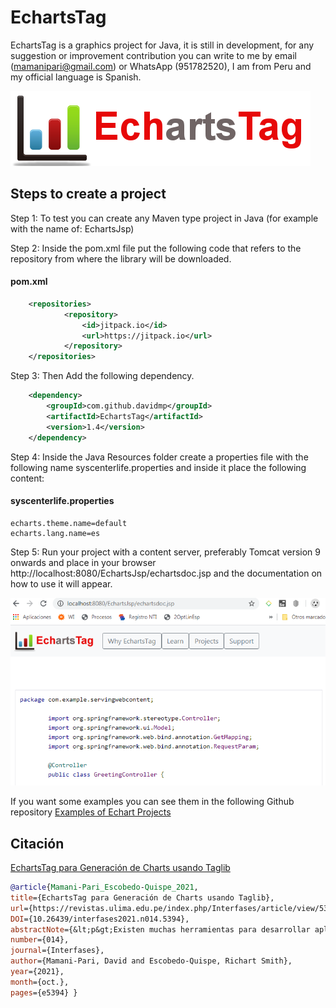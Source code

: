 # EchartsTag
EchartsTag is a graphics project for Java, it is still in development, for any suggestion or improvement contribution you can write to me by email (mamanipari@gmail.com) or WhatsApp (951782520), I am from Peru and my official language is Spanish.

![](LogoEchartsTag.png)

## Steps to create a project

Step 1: To test you can create any Maven type project in Java (for example with the name of: EchartsJsp)

Step 2: Inside the pom.xml file put the following code that refers to the repository from where the library will be downloaded.
#### pom.xml
```xml
    <repositories>
            <repository>
                <id>jitpack.io</id>
                <url>https://jitpack.io</url>
            </repository>
    </repositories>
```
Step 3: Then Add the following dependency.

```xml
	<dependency>
	    <groupId>com.github.davidmp</groupId>
	    <artifactId>EchartsTag</artifactId>
	    <version>1.4</version>
	</dependency>
```
Step 4: Inside the Java Resources folder create a properties file with the following name syscenterlife.properties and inside it place the following content:
#### syscenterlife.properties
```properties
echarts.theme.name=default
echarts.lang.name=es
```

Step 5: Run your project with a content server, preferably Tomcat version 9 onwards and place in your browser http://localhost:8080/EchartsJsp/echartsdoc.jsp and the documentation on how to use it will appear.

![](PaginaDocumentacion.png)


If you want some examples you can see them in the following Github repository [Examples of Echart Projects](https://github.com/davidmp/ExampleFrameworkEcharts)

## Citación

[EchartsTag para Generación de Charts usando Taglib](https://revistas.ulima.edu.pe/index.php/Interfases/article/view/5394)

```BibTeX
@article{Mamani-Pari_Escobedo-Quispe_2021, 
title={EchartsTag para Generación de Charts usando Taglib}, 
url={https://revistas.ulima.edu.pe/index.php/Interfases/article/view/5394}, 
DOI={10.26439/interfases2021.n014.5394}, 
abstractNote={&lt;p&gt;Existen muchas herramientas para desarrollar aplicaciones en Java, pero existen pocas alternativas para Framework o bibliotecas especializadas para mostrar gráficos (Charts) en entornos web. Aunque la mayoría son para entornos de escritorio, las librerías PrimeFaces y ChartistJSF son una alternativa para la web, pero están orientadas a proyectos basados en Java Server Faces. En este sentido, muchos proyectos prefieren utilizar principalmente una biblioteca de gráficos integrada con JavaScript, lo que implica una curva de aprendizaje adicional y requiere más tiempo en el desarrollo de aplicaciones. Por lo tanto, es necesario tener una biblioteca o marco de visualización de gráficos único para aplicaciones Java en el entorno web. Por lo tanto, en este artículo se propone construir una herramienta que ayude a desarrollar visualizaciones gráficas en proyectos web Java utilizando los conceptos de TagLibs y Webjars. La herramienta propuesta se llama EchartsTag, y fue construida siguiendo la metodología XP y validada el producto con SonarQube y un grupo de profesionales expertos en desarrollo de proyectos Java. EchartsTag está disponible en GitHub, por lo que puede ser utilizado por cualquier desarrollador de la comunidad de Java u organizaciones que trabajen con tecnología Java. Finalmente, los resultados de rendimiento de EchartsTag se demuestran al comparar con otras herramientas alternativas, logrando un tiempo promedio de 14.17 minutos en tiempo de desarrollo y ocupando el tercer lugar en tiempo promedio de visualización que es 3.5ms después de Chartjs y HighChats. Además, ocupa el primer lugar en la evaluación de otros criterios para el desarrollo web java con herramientas de visualización de gráficos.&lt;/p&#38;gt;}, 
number={014}, 
journal={Interfases}, 
author={Mamani-Pari, David and Escobedo-Quispe, Richart Smith}, 
year={2021}, 
month={oct.}, 
pages={e5394} }
```
